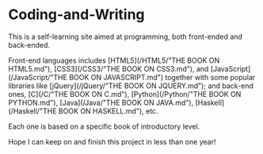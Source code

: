 # Coding-and-Writing

This is a self-learning site aimed at programming, both front-ended and back-ended. 

Front-end languages includes [HTML5](/HTML5/"THE BOOK ON HTML5.md"), [CSS3](/CSS3/"THE BOOK ON CSS3.md"), 
and [JavaScript](/JavaScript/"THE BOOK ON JAVASCRIPT.md") together with some popular libraries like 
[jQuery](/jQuery/"THE BOOK ON JQUERY.md"); 
and back-end ones, [C](/C/"THE BOOK ON C.md"), [Python](/Python/"THE BOOK ON PYTHON.md"), 
[Java](/Java/"THE BOOK ON JAVA.md"), [Haskell](/Haskell/"THE BOOK ON HASKELL.md"), etc.

Each one is based on a specific book of introductory level.

Hope I can keep on and finish this project in less than one year!
